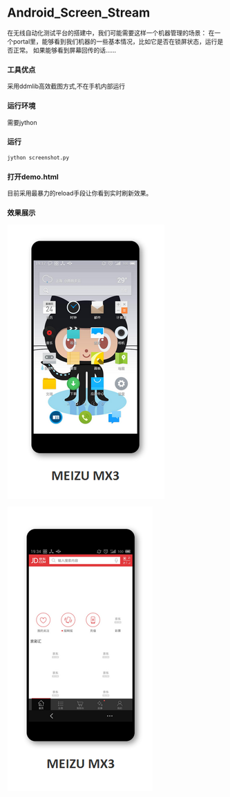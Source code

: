 Android_Screen_Stream
=====================

在无线自动化测试平台的搭建中，我们可能需要这样一个机器管理的场景：
在一个portal里，能够看到我们机器的一些基本情况，比如它是否在锁屏状态，运行是否正常。
如果能够看到屏幕回传的话......

### 工具优点

采用ddmlib高效截图方式,不在手机内部运行

### 运行环境

需要jython


### 运行

```python
jython screenshot.py
```

### 打开demo.html

目前采用最暴力的reload手段让你看到实时刷新效果。

### 效果展示

![效果](ass.PNG)

![效果](ass2.PNG)
